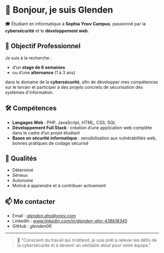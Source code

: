 # 👋 Bonjour, je suis Glenden

🎓 Étudiant en informatique à **Sophia Ynov Campus**, passionné par la **cybersécurité** et le **développement web**.

## 🔐 Objectif Professionnel

Je suis à la recherche :
- d’un **stage de 6 semaines**
- ou d’une **alternance** (1 à 3 ans)

dans le domaine de la **cybersécurité**, afin de développer mes compétences sur le terrain et participer à des projets concrets de sécurisation des systèmes d'information.

## 🛠️ Compétences

- **Langages Web** : PHP, JavaScript, HTML, CSS, SQL
- **Développement Full Stack** : création d’une application web complète dans le cadre d’un projet étudiant
- **Bases en sécurité informatique** : sensibilisation aux vulnérabilités web, bonnes pratiques de codage sécurisé

## 🧠 Qualités

- Déterminé  
- Sérieux  
- Autonome  
- Motivé à apprendre et à contribuer activement

## 📫 Me contacter

- Email : *glenden.aho@ynov.com*
- LinkedIn : *www.linkedin.com/in/glenden-aho-438b18345*
- GitHub : *glenden06*

---

> 💬 "Conscient du travail qui m’attend, je suis prêt à relever les défis de la cybersécurité et à devenir un véritable atout pour votre équipe."
